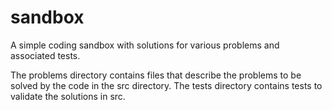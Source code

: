 # sandbox
A simple coding sandbox with solutions for various problems and associated tests.

The problems directory contains files that describe the problems to be solved by the code in the src directory. The tests directory contains tests to validate the solutions in src. 
